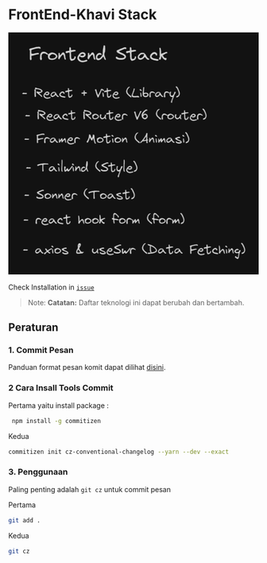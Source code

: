 # FrontEnd-Khavi Stack

![FrontEnd-Khavi Stack](./docs/stack-fe.png)

Check Installation in [`issue`]()

> Note: **Catatan:** Daftar teknologi ini dapat berubah dan bertambah.

## Peraturan

### 1. Commit Pesan

Panduan format pesan komit dapat dilihat [disini](https://github.com/KHASs-Kharisma-Vidya-Seni/FrontEnd-Khavi/blob/main/docs/commit.md).

### 2 Cara Insall Tools Commit

Pertama yaitu install package :

```bash
 npm install -g commitizen
```

Kedua

```bash
commitizen init cz-conventional-changelog --yarn --dev --exact
```

### 3. Penggunaan

Paling penting adalah `git cz` untuk commit pesan

Pertama

```bash
git add .
```

Kedua

```bash
git cz
```
